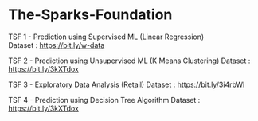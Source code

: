 # The-Sparks-Foundation

TSF 1 - Prediction using Supervised ML (Linear Regression)                                                                                                                            
Dataset : https://bit.ly/w-data

TSF 2 - Prediction using Unsupervised ML (K Means Clustering)
Dataset : https://bit.ly/3kXTdox

TSF 3 - Exploratory Data Analysis (Retail)
Dataset : https://bit.ly/3i4rbWl

TSF 4 - Prediction using Decision Tree Algorithm
Dataset : https://bit.ly/3kXTdox
